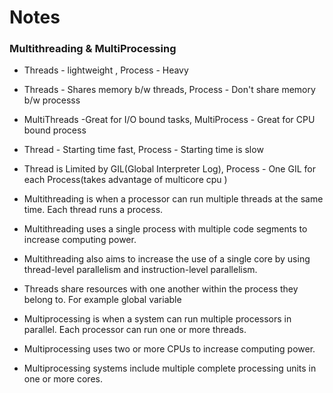# Notes

### Multithreading & MultiProcessing

- Threads - lightweight , Process - Heavy
- Threads - Shares memory b/w threads, Process - Don't share memory b/w processs
- MultiThreads -Great for I/O bound tasks, MultiProcess - Great for CPU bound process
- Thread - Starting time fast, Process - Starting time is slow
- Thread is Limited by GIL(Global Interpreter Log), Process - One GIL for each Process(takes advantage of multicore cpu )

- Multithreading is when a processor can run multiple threads at the same time. Each thread runs a process.
- Multithreading uses a single process with multiple code segments to increase computing power.
- Multithreading also aims to increase the use of a single core by using thread-level parallelism and instruction-level parallelism.
- Threads share resources with one another within the process they belong to. For example global variable
- Multiprocessing is when a system can run multiple processors in parallel. Each processor can run one or more threads.
- Multiprocessing uses two or more CPUs to increase computing power.
- Multiprocessing systems include multiple complete processing units in one or more cores.
